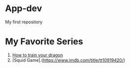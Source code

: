 # App-dev
My first repository
# My Favorite Series
1. [How to train your dragon](https://www.dreamworks.com/how-to-train-your-dragon)
2. [Squid Game].(https://www.imdb.com/title/tt10919420/)
